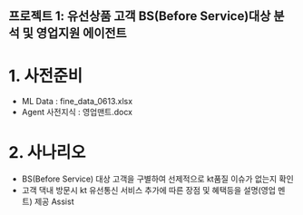 ## 프로젝트 1: 유선상품 고객 BS(Before Service)대상 분석 및 영업지원 에이전트
 # 1. 사전준비
  *  ML Data : fine_data_0613.xlsx
  *  Agent 사전지식  : 영업맨트.docx
  
 # 2. 사나리오
  * BS(Before Service) 대상 고객을 구별하여 선제적으로 kt품질 이슈가 없는지 확인
  * 고객 댁내 방문시 kt 유선통신 서비스 추가에 따른 장점 및 혜택등을 설명(영업 멘트) 제공 Assist



